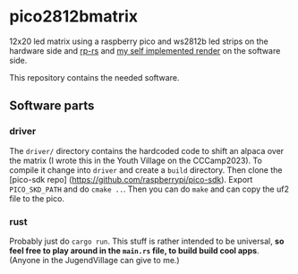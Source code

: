 # pico2812bmatrix
12x20 led matrix using a raspberry pico and ws2812b led strips on the hardware side and [rp-rs](https://github.com/rp-rs/rp-hal-boards/tree/main/boards/rp-pico) and [my self implemented render](https://github.com/johannAlbertS/matrixrender) on the software side. 

This repository contains the needed software.

## Software parts
### driver
The ```driver/``` directory contains the hardcoded code to shift an alpaca over the matrix (I wrote this in the Youth Village on the CCCamp2023). To compile it change into ```driver``` and create a ```build``` directory. Then clone the [pico-sdk repo] (https://github.com/raspberrypi/pico-sdk). Export ```PICO_SKD_PATH``` and do ```cmake ..```. Then you can do ```make``` and can copy the uf2 file to the pico.
### rust
Probably just do ```cargo run```. This stuff is rather intended to be universal, **so feel free to play around in the ```main.rs``` file, to build build cool apps**. (Anyone in the JugendVillage can give to me.) 